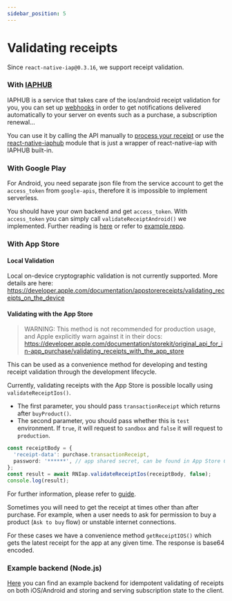 ```yaml
---
sidebar_position: 5
---
```


# Validating receipts

Since `react-native-iap@0.3.16`, we support receipt validation.

### With [IAPHUB](https://www.iaphub.com)

IAPHUB is a service that takes care of the ios/android receipt validation for you, you can set up [webhooks](https://dashboard.iaphub.com/documentation/webhook) in order to get notifications delivered automatically to your server on events such as a purchase, a subscription renewal...

You can use it by calling the API manually to [process your receipt](https://dashboard.iaphub.com/documentation/api/post-receipt) or use the [react-native-iaphub](https://github.com/iaphub/react-native-iaphub) module that is just a wrapper of react-native-iap with IAPHUB built-in.

### With Google Play

For Android, you need separate json file from the service account to get the
`access_token` from `google-apis`, therefore it is impossible to implement serverless.

You should have your own backend and get `access_token`.
With `access_token` you can simply call `validateReceiptAndroid()` we implemented.
Further reading is [here](https://stackoverflow.com/questions/35127086) or refer to [example repo](https://github.com/Bang9/android-get-access-token-example).

### With App Store

#### Local Validation

Local on-device cryptographic validation is not currently supported. More details are here: https://developer.apple.com/documentation/appstorereceipts/validating_receipts_on_the_device

#### Validating with the App Store

> WARNING: This method is not recommended for production usage, and Apple explicitly warn against it in their docs: https://developer.apple.com/documentation/storekit/original_api_for_in-app_purchase/validating_receipts_with_the_app_store

This can be used as a convenience method for developing and testing receipt validation through the development lifecycle.

Currently, validating receipts with the App Store is possible locally using `validateReceiptIos()`.

- The first parameter, you should pass `transactionReceipt` which returns after `buyProduct()`.
- The second parameter, you should pass whether this is `test` environment.
  If `true`, it will request to `sandbox` and `false` it will request to `production`.

```ts
const receiptBody = {
  'receipt-data': purchase.transactionReceipt,
  password: '******', // app shared secret, can be found in App Store Connect
};
const result = await RNIap.validateReceiptIos(receiptBody, false);
console.log(result);
```

For further information, please refer to [guide](https://developer.apple.com/library/content/releasenotes/General/ValidateAppStoreReceipt/Chapters/ValidateRemotely.html).

Sometimes you will need to get the receipt at times other than after purchase.
For example, when a user needs to ask for permission to buy a product (`Ask to buy`
flow) or unstable internet connections.

For these cases we have a convenience method `getReceiptIOS()` which gets
the latest receipt for the app at any given time. The response is base64 encoded.

### Example backend (Node.js)

[Here](https://github.com/mifi/in-app-subscription-example) you can find an example backend for idempotent validating of receipts on both iOS/Android and storing and serving subscription state to the client.
